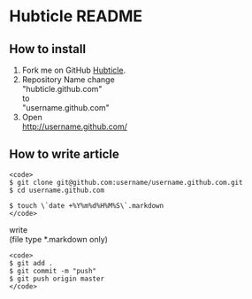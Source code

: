 # Hubticle README

## How to install
1. Fork me on GitHub <a href="https://github.com/hubticle/hubticle.github.com/fork_select">Hubticle</a>.  
2. Repository Name change  
    "hubticle.github.com"  
    to  
    "username.github.com"  
3. Open  
    http://username.github.com/  

## How to write article
    <code>
    $ git clone git@github.com:username/username.github.com.git
    $ cd username.github.com

    $ touch \`date +%Y%m%d%H%M%S\`.markdown
    </code>  
  
write  
(file type *.markdown only)  
  
    <code>
    $ git add .
    $ git commit -m "push"
    $ git push origin master
    </code>
